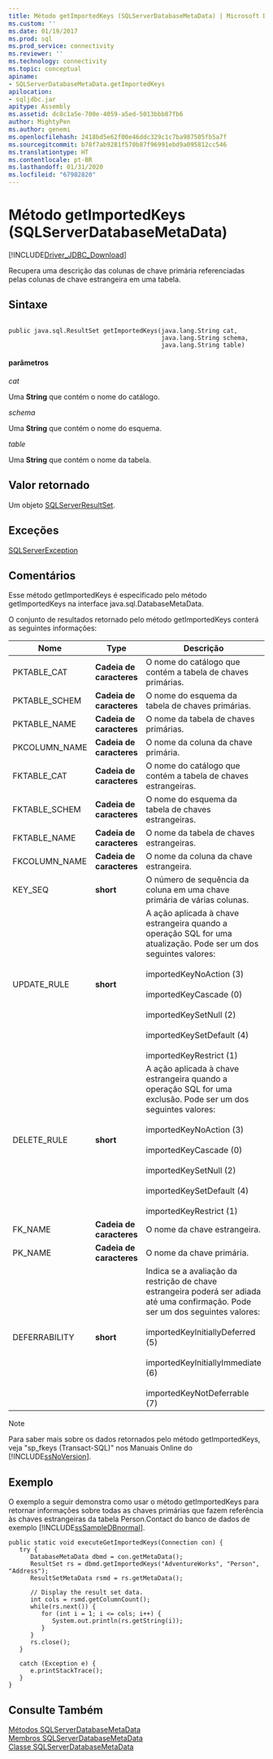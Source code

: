 ```yaml
---
title: Método getImportedKeys (SQLServerDatabaseMetaData) | Microsoft Docs
ms.custom: ''
ms.date: 01/19/2017
ms.prod: sql
ms.prod_service: connectivity
ms.reviewer: ''
ms.technology: connectivity
ms.topic: conceptual
apiname:
- SQLServerDatabaseMetaData.getImportedKeys
apilocation:
- sqljdbc.jar
apitype: Assembly
ms.assetid: dc8c1a5e-700e-4059-a5ed-5013bbb87fb6
author: MightyPen
ms.author: genemi
ms.openlocfilehash: 2418bd5e62f00e46ddc329c1c7ba987505fb5a7f
ms.sourcegitcommit: b78f7ab9281f570b87f96991ebd9a095812cc546
ms.translationtype: HT
ms.contentlocale: pt-BR
ms.lasthandoff: 01/31/2020
ms.locfileid: "67982820"
---
```

# <a name="getimportedkeys-method-sqlserverdatabasemetadata"></a>Método getImportedKeys (SQLServerDatabaseMetaData)
[!INCLUDE[Driver_JDBC_Download](../../../includes/driver_jdbc_download.md)]

  Recupera uma descrição das colunas de chave primária referenciadas pelas colunas de chave estrangeira em uma tabela.  
  
## <a name="syntax"></a>Sintaxe  
  
```  
  
public java.sql.ResultSet getImportedKeys(java.lang.String cat,  
                                          java.lang.String schema,  
                                          java.lang.String table)  
```  
  
#### <a name="parameters"></a>parâmetros  
 *cat*  
  
 Uma **String** que contém o nome do catálogo.  
  
 *schema*  
  
 Uma **String** que contém o nome do esquema.  
  
 *table*  
  
 Uma **String** que contém o nome da tabela.  
  
## <a name="return-value"></a>Valor retornado  
 Um objeto [SQLServerResultSet](../../../connect/jdbc/reference/sqlserverresultset-class.md).  
  
## <a name="exceptions"></a>Exceções  
 [SQLServerException](../../../connect/jdbc/reference/sqlserverexception-class.md)  
  
## <a name="remarks"></a>Comentários  
 Esse método getImportedKeys é especificado pelo método getImportedKeys na interface java.sql.DatabaseMetaData.  
  
 O conjunto de resultados retornado pelo método getImportedKeys conterá as seguintes informações:  
  
|Nome|Type|Descrição|  
|----------|----------|-----------------|  
|PKTABLE_CAT|**Cadeia de caracteres**|O nome do catálogo que contém a tabela de chaves primárias.|  
|PKTABLE_SCHEM|**Cadeia de caracteres**|O nome do esquema da tabela de chaves primárias.|  
|PKTABLE_NAME|**Cadeia de caracteres**|O nome da tabela de chaves primárias.|  
|PKCOLUMN_NAME|**Cadeia de caracteres**|O nome da coluna da chave primária.|  
|FKTABLE_CAT|**Cadeia de caracteres**|O nome do catálogo que contém a tabela de chaves estrangeiras.|  
|FKTABLE_SCHEM|**Cadeia de caracteres**|O nome do esquema da tabela de chaves estrangeiras.|  
|FKTABLE_NAME|**Cadeia de caracteres**|O nome da tabela de chaves estrangeiras.|  
|FKCOLUMN_NAME|**Cadeia de caracteres**|O nome da coluna da chave estrangeira.|  
|KEY_SEQ|**short**|O número de sequência da coluna em uma chave primária de várias colunas.|  
|UPDATE_RULE|**short**|A ação aplicada à chave estrangeira quando a operação SQL for uma atualização. Pode ser um dos seguintes valores:<br /><br /> importedKeyNoAction (3)<br /><br /> importedKeyCascade (0)<br /><br /> importedKeySetNull (2)<br /><br /> importedKeySetDefault (4)<br /><br /> importedKeyRestrict (1)|  
|DELETE_RULE|**short**|A ação aplicada à chave estrangeira quando a operação SQL for uma exclusão. Pode ser um dos seguintes valores:<br /><br /> importedKeyNoAction (3)<br /><br /> importedKeyCascade (0)<br /><br /> importedKeySetNull (2)<br /><br /> importedKeySetDefault (4)<br /><br /> importedKeyRestrict (1)|  
|FK_NAME|**Cadeia de caracteres**|O nome da chave estrangeira.|  
|PK_NAME|**Cadeia de caracteres**|O nome da chave primária.|  
|DEFERRABILITY|**short**|Indica se a avaliação da restrição de chave estrangeira poderá ser adiada até uma confirmação. Pode ser um dos seguintes valores:<br /><br /> importedKeyInitiallyDeferred (5)<br /><br /> importedKeyInitiallyImmediate (6)<br /><br /> importedKeyNotDeferrable (7)|  
  
> [!NOTE]  
>  Para saber mais sobre os dados retornados pelo método getImportedKeys, veja "sp_fkeys (Transact-SQL)" nos Manuais Online do [!INCLUDE[ssNoVersion](../../../includes/ssnoversion-md.md)].  
  
## <a name="example"></a>Exemplo  
 O exemplo a seguir demonstra como usar o método getImportedKeys para retornar informações sobre todas as chaves primárias que fazem referência às chaves estrangeiras da tabela Person.Contact do banco de dados de exemplo [!INCLUDE[ssSampleDBnormal](../../../includes/sssampledbnormal_md.md)].  
  
```  
public static void executeGetImportedKeys(Connection con) {  
   try {  
      DatabaseMetaData dbmd = con.getMetaData();  
      ResultSet rs = dbmd.getImportedKeys("AdventureWorks", "Person", "Address");  
      ResultSetMetaData rsmd = rs.getMetaData();  
  
      // Display the result set data.  
      int cols = rsmd.getColumnCount();  
      while(rs.next()) {  
         for (int i = 1; i <= cols; i++) {  
            System.out.println(rs.getString(i));  
         }  
      }  
      rs.close();  
   }   
  
   catch (Exception e) {  
      e.printStackTrace();  
   }  
}  
```  
  
## <a name="see-also"></a>Consulte Também  
 [Métodos SQLServerDatabaseMetaData](../../../connect/jdbc/reference/sqlserverdatabasemetadata-methods.md)   
 [Membros SQLServerDatabaseMetaData](../../../connect/jdbc/reference/sqlserverdatabasemetadata-members.md)   
 [Classe SQLServerDatabaseMetaData](../../../connect/jdbc/reference/sqlserverdatabasemetadata-class.md)  
  
  
